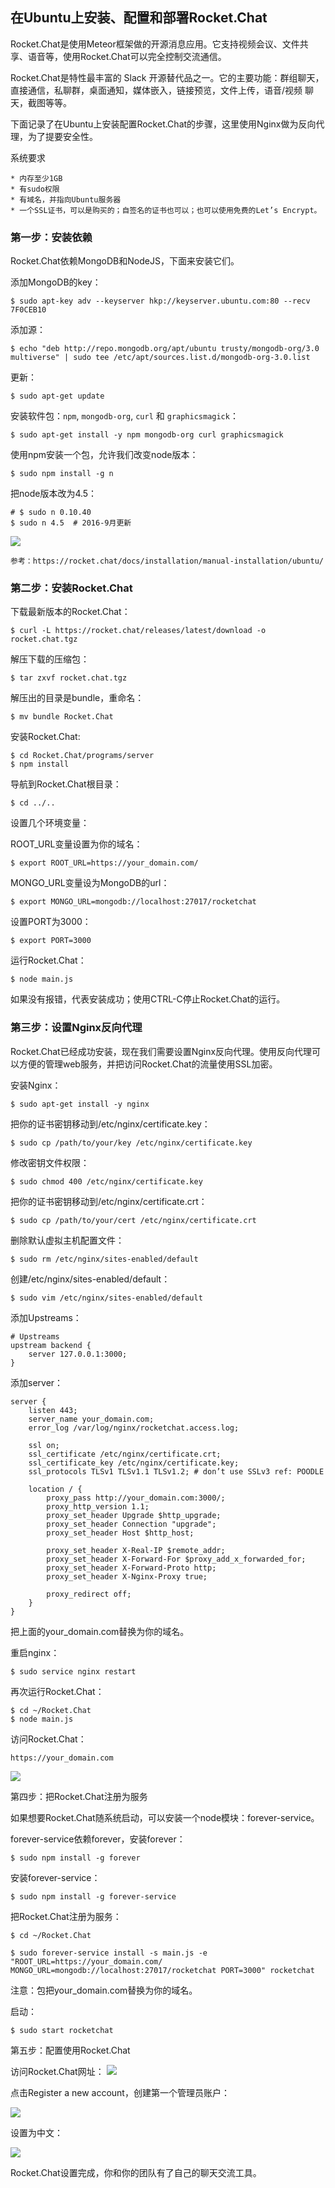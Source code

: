 ## 在Ubuntu上安装、配置和部署Rocket.Chat

Rocket.Chat是使用Meteor框架做的开源消息应用。它支持视频会议、文件共享、语音等，使用Rocket.Chat可以完全控制交流通信。

Rocket.Chat是特性最丰富的 Slack 开源替代品之一。它的主要功能：群组聊天，直接通信，私聊群，桌面通知，媒体嵌入，链接预览，文件上传，语音/视频 聊天，截图等等。

下面记录了在Ubuntu上安装配置Rocket.Chat的步骤，这里使用Nginx做为反向代理，为了提要安全性。

系统要求

    * 内存至少1GB
    * 有sudo权限
    * 有域名，并指向Ubuntu服务器
    * 一个SSL证书，可以是购买的；自签名的证书也可以；也可以使用免费的Let’s Encrypt。

### 第一步：安装依赖

Rocket.Chat依赖MongoDB和NodeJS，下面来安装它们。

添加MongoDB的key：
```
$ sudo apt-key adv --keyserver hkp://keyserver.ubuntu.com:80 --recv 7F0CEB10
```

添加源：
```
$ echo "deb http://repo.mongodb.org/apt/ubuntu trusty/mongodb-org/3.0 multiverse" | sudo tee /etc/apt/sources.list.d/mongodb-org-3.0.list
```

更新：
```
$ sudo apt-get update
```

安装软件包：`npm`, `mongodb-org`,  `curl` 和 `graphicsmagick`：
```
$ sudo apt-get install -y npm mongodb-org curl graphicsmagick
```

使用npm安装一个包，允许我们改变node版本：
```
$ sudo npm install -g n
```

把node版本改为4.5：
```
# $ sudo n 0.10.40
$ sudo n 4.5  # 2016-9月更新
```
![](http://blog.topspeedsnail.com/wp-content/uploads/2016/03/Screen-Shot-2016-03-10-at-09.03.08.png)

    参考：https://rocket.chat/docs/installation/manual-installation/ubuntu/

### 第二步：安装Rocket.Chat

下载最新版本的Rocket.Chat：
```
$ curl -L https://rocket.chat/releases/latest/download -o rocket.chat.tgz
```

解压下载的压缩包：
```
$ tar zxvf rocket.chat.tgz
```

解压出的目录是bundle，重命名：
```
$ mv bundle Rocket.Chat
```

安装Rocket.Chat:
```
$ cd Rocket.Chat/programs/server
$ npm install
```

导航到Rocket.Chat根目录：
```
$ cd ../..
```

设置几个环境变量：

ROOT_URL变量设置为你的域名：
```
$ export ROOT_URL=https://your_domain.com/
```

MONGO_URL变量设为MongoDB的url：
```
$ export MONGO_URL=mongodb://localhost:27017/rocketchat
```

设置PORT为3000：
```
$ export PORT=3000
```

运行Rocket.Chat：
```
$ node main.js
```
如果没有报错，代表安装成功；使用CTRL-C停止Rocket.Chat的运行。

### 第三步：设置Nginx反向代理

Rocket.Chat已经成功安装，现在我们需要设置Nginx反向代理。使用反向代理可以方便的管理web服务，并把访问Rocket.Chat的流量使用SSL加密。

安装Nginx：
```
$ sudo apt-get install -y nginx
```

把你的证书密钥移动到/etc/nginx/certificate.key：
```
$ sudo cp /path/to/your/key /etc/nginx/certificate.key
```

修改密钥文件权限：
```
$ sudo chmod 400 /etc/nginx/certificate.key
```

把你的证书密钥移动到/etc/nginx/certificate.crt：
```
$ sudo cp /path/to/your/cert /etc/nginx/certificate.crt
```

删除默认虚拟主机配置文件：
```
$ sudo rm /etc/nginx/sites-enabled/default
```

创建/etc/nginx/sites-enabled/default：
```
$ sudo vim /etc/nginx/sites-enabled/default
```

添加Upstreams：
```
# Upstreams
upstream backend {
    server 127.0.0.1:3000;
}
```

添加server：
```
server {
    listen 443;
    server_name your_domain.com;
    error_log /var/log/nginx/rocketchat.access.log;

    ssl on;
    ssl_certificate /etc/nginx/certificate.crt;
    ssl_certificate_key /etc/nginx/certificate.key;
    ssl_protocols TLSv1 TLSv1.1 TLSv1.2; # don’t use SSLv3 ref: POODLE

    location / {
        proxy_pass http://your_domain.com:3000/;
        proxy_http_version 1.1;
        proxy_set_header Upgrade $http_upgrade;
        proxy_set_header Connection "upgrade";
        proxy_set_header Host $http_host;

        proxy_set_header X-Real-IP $remote_addr;
        proxy_set_header X-Forward-For $proxy_add_x_forwarded_for;
        proxy_set_header X-Forward-Proto http;
        proxy_set_header X-Nginx-Proxy true;

        proxy_redirect off;
    }
}
```

把上面的your_domain.com替换为你的域名。

重启nginx：
```
$ sudo service nginx restart
```

再次运行Rocket.Chat：
```
$ cd ~/Rocket.Chat
$ node main.js
```
访问Rocket.Chat：
```
https://your_domain.com
```
![](http://blog.topspeedsnail.com/wp-content/uploads/2016/03/Screen-Shot-2016-03-10-at-09.34.51.png)


第四步：把Rocket.Chat注册为服务

如果想要Rocket.Chat随系统启动，可以安装一个node模块：forever-service。

forever-service依赖forever，安装forever：
```
$ sudo npm install -g forever
```

安装forever-service：
```
$ sudo npm install -g forever-service
```

把Rocket.Chat注册为服务：
```
$ cd ~/Rocket.Chat
```
```
$ sudo forever-service install -s main.js -e "ROOT_URL=https://your_domain.com/ MONGO_URL=mongodb://localhost:27017/rocketchat PORT=3000" rocketchat
```
注意：包把your_domain.com替换为你的域名。

启动：
```
$ sudo start rocketchat
```

第五步：配置使用Rocket.Chat

访问Rocket.Chat网址：
![](http://blog.topspeedsnail.com/wp-content/uploads/2016/03/Screen-Shot-2016-03-10-at-09.34.51.png)

点击Register a new account，创建第一个管理员账户：

![](http://blog.topspeedsnail.com/wp-content/uploads/2016/03/Screen-Shot-2016-03-10-at-09.47.26.png)

设置为中文：

![](http://blog.topspeedsnail.com/wp-content/uploads/2016/03/Screen-Shot-2016-03-10-at-09.49.57.png)

Rocket.Chat设置完成，你和你的团队有了自己的聊天交流工具。